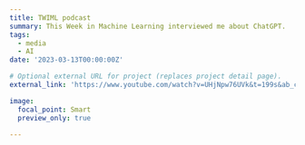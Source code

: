 ```yaml
---
title: TWIML podcast
summary: This Week in Machine Learning interviewed me about ChatGPT.
tags:
  - media
  - AI
date: '2023-03-13T00:00:00Z'

# Optional external URL for project (replaces project detail page).
external_link: 'https://www.youtube.com/watch?v=UHjNpw76UVk&t=199s&ab_channel=TheTWIMLAIPodcastwithSamCharrington'

image:
  focal_point: Smart
  preview_only: true

---
```


